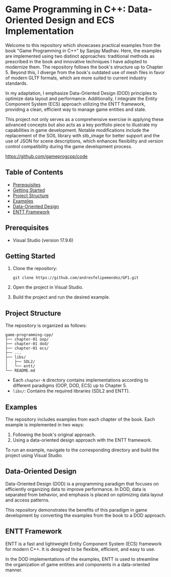 # Game Programming in C++: Data-Oriented Design and ECS Implementation

Welcome to this repository which showcases practical examples from the book "Game Programming in C++" by Sanjay Madhav. Here, the examples are implemented using two distinct approaches: traditional methods as prescribed in the book and innovative techniques I have adopted to modernize them. The repository follows the book's structure up to Chapter 5. Beyond this, I diverge from the book's outdated use of mesh files in favor of modern GLTF formats, which are more suited to current industry standards.

In my adaptation, I emphasize Data-Oriented Design (DOD) principles to optimize data layout and performance. Additionally, I integrate the Entity Component System (ECS) approach utilizing the ENTT framework, providing a clean, efficient way to manage game entities and state.

This project not only serves as a comprehensive exercise in applying these advanced concepts but also acts as a key portfolio piece to illustrate my capabilities in game development. Notable modifications include the replacement of the SOIL library with stb_image for better support and the use of JSON for scene descriptions, which enhances flexibility and version control compatibility during the game development process.

https://github.com/gameprogcpp/code

## Table of Contents

- [Prerequisites](#prerequisites)
- [Getting Started](#getting-started)
- [Project Structure](#project-structure)
- [Examples](#examples)
- [Data-Oriented Design](#data-oriented-design)
- [ENTT Framework](#entt-framework)

## Prerequisites

- Visual Studio (version 17.9.6)

## Getting Started

1. Clone the repository:
   ```
   git clone https://github.com/andresfelipemendez/GP1.git
   ```

2. Open the project in Visual Studio.

3. Build the project and run the desired example.

## Project Structure

The repository is organized as follows:

```
game-programming-cpp/
├── chapter-01 oop/
├── chapter-01 dod/
├── chapter-01 ecs/
├── ...
├── libs/
│   ├── SDL2/
│   └── entt/
└── README.md
```

- Each `chapter-N` directory contains implementations according to different paradigms (OOP, DOD, ECS) up to Chapter 5.
- `libs/`: Contains the required libraries (SDL2 and ENTT).

## Examples

The repository includes examples from each chapter of the book. Each example is implemented in two ways:
1. Following the book's original approach.
2. Using a data-oriented design approach with the ENTT framework.

To run an example, navigate to the corresponding directory and build the project using Visual Studio.

## Data-Oriented Design

Data-Oriented Design (DOD) is a programming paradigm that focuses on efficiently organizing data to improve performance. In DOD, data is separated from behavior, and emphasis is placed on optimizing data layout and access patterns.

This repository demonstrates the benefits of this paradigm in game development by converting the examples from the book to a DOD approach.

## ENTT Framework

ENTT is a fast and lightweight Entity Component System (ECS) framework for modern C++. It is designed to be flexible, efficient, and easy to use.

In the DOD implementations of the examples, ENTT is used to streamline the organization of game entities and components in a data-oriented manner.
